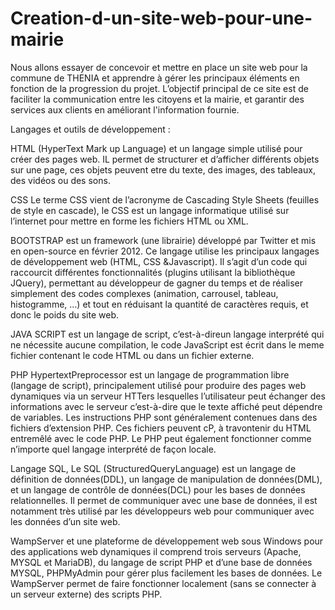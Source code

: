 # Creation-d-un-site-web-pour-une-mairie


Nous allons essayer de concevoir et mettre en place un site web pour la commune de THENIA et apprendre à gérer les principaux éléments en fonction de la progression du projet.
L’objectif principal de ce site est de faciliter la communication entre les citoyens et la mairie, et garantir des services aux clients en améliorant l'information fournie. 

Langages et outils de développement : 

HTML (HyperText Mark up Language) et un langage simple utilisé pour créer des pages web. IL permet de structurer et d’afficher différents objets sur une page, ces objets peuvent etre du texte, des images, des tableaux, des vidéos ou des sons.

CSS Le terme CSS vient de l’acronyme de Cascading Style Sheets (feuilles de style en cascade), le CSS est un langage informatique utilisé sur l’internet pour mettre en forme les fichiers HTML ou XML.

BOOTSTRAP est un framework (une librairie) développé par Twitter et mis en open-source en février 2012.
Ce langage utilise les principaux langages de développement web (HTML, CSS &Javascript). Il s’agit d’un code qui raccourcit différentes fonctionnalités (plugins utilisant la bibliothèque JQuery), permettant au développeur de gagner du temps et de réaliser simplement des codes complexes (animation, carrousel, tableau, histogramme, …) et tout en réduisant la quantité de caractères requis, et donc le poids du site web. 

JAVA SCRIPT est un langage de script, c’est-à-direun langage interprété qui ne nécessite aucune compilation, le code JavaScript est écrit dans le meme fichier contenant le code HTML ou dans un fichier externe.

PHP HypertextPreprocessor est un langage de programmation libre (langage de script), principalement utilisé pour produire des pages web dynamiques via un serveur HTTers lesquelles l’utilisateur peut échanger des informations avec le serveur c’est-à-dire que le texte affiché  peut dépendre de variables. Les instructions PHP sont généralement contenues dans des fichiers d’extension PHP. Ces fichiers peuvent cP, à travontenir du HTML entremêlé avec le code PHP. Le PHP peut également fonctionner comme n’importe quel langage interprété de façon locale.

Langage SQL, Le SQL (StructuredQueryLanguage) est un langage de définition de données(DDL), un langage de manipulation de données(DML), et un langage de contrôle de données(DCL) pour les bases de données relationnelles. Il permet de communiquer avec une base de données, il est notamment très utilisé par les développeurs web pour communiquer avec les données d’un site web.

WampServer et une plateforme de développement web sous Windows pour des applications web dynamiques il comprend trois serveurs (Apache, MYSQL et MariaDB), du langage de script PHP et d’une base de données MYSQL, PHPMyAdmin pour gérer plus facilement les bases de données. Le WampServer permet de faire fonctionner localement (sans se connecter à un serveur externe) des scripts PHP.
